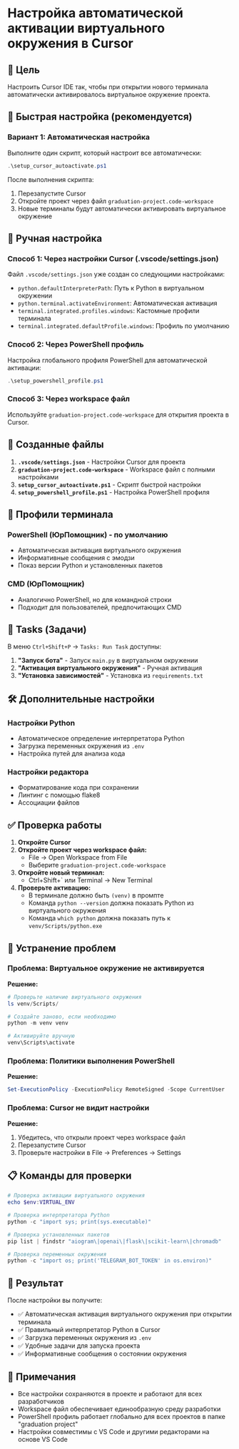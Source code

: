 # Настройка автоматической активации виртуального окружения в Cursor

## 🎯 Цель
Настроить Cursor IDE так, чтобы при открытии нового терминала автоматически активировалось виртуальное окружение проекта.

## 🚀 Быстрая настройка (рекомендуется)

### Вариант 1: Автоматическая настройка
Выполните один скрипт, который настроит все автоматически:

```powershell
.\setup_cursor_autoactivate.ps1
```

После выполнения скрипта:
1. Перезапустите Cursor
2. Откройте проект через файл `graduation-project.code-workspace`
3. Новые терминалы будут автоматически активировать виртуальное окружение

## 🔧 Ручная настройка

### Способ 1: Через настройки Cursor (.vscode/settings.json)
Файл `.vscode/settings.json` уже создан со следующими настройками:

- `python.defaultInterpreterPath`: Путь к Python в виртуальном окружении
- `python.terminal.activateEnvironment`: Автоматическая активация
- `terminal.integrated.profiles.windows`: Кастомные профили терминала
- `terminal.integrated.defaultProfile.windows`: Профиль по умолчанию

### Способ 2: Через PowerShell профиль
Настройка глобального профиля PowerShell для автоматической активации:

```powershell
.\setup_powershell_profile.ps1
```

### Способ 3: Через workspace файл
Используйте `graduation-project.code-workspace` для открытия проекта в Cursor.

## 📁 Созданные файлы

1. **`.vscode/settings.json`** - Настройки Cursor для проекта
2. **`graduation-project.code-workspace`** - Workspace файл с полными настройками
3. **`setup_cursor_autoactivate.ps1`** - Скрипт быстрой настройки
4. **`setup_powershell_profile.ps1`** - Настройка PowerShell профиля

## 🎨 Профили терминала

### PowerShell (ЮрПомощник) - по умолчанию
- Автоматическая активация виртуального окружения
- Информативные сообщения с эмодзи
- Показ версии Python и установленных пакетов

### CMD (ЮрПомощник)
- Аналогично PowerShell, но для командной строки
- Подходит для пользователей, предпочитающих CMD

## 🔄 Tasks (Задачи)

В меню `Ctrl+Shift+P` → `Tasks: Run Task` доступны:

1. **"Запуск бота"** - Запуск `main.py` в виртуальном окружении
2. **"Активация виртуального окружения"** - Ручная активация
3. **"Установка зависимостей"** - Установка из `requirements.txt`

## 🛠️ Дополнительные настройки

### Настройки Python
- Автоматическое определение интерпретатора Python
- Загрузка переменных окружения из `.env`
- Настройка путей для анализа кода

### Настройки редактора
- Форматирование кода при сохранении
- Линтинг с помощью flake8
- Ассоциации файлов

## ✅ Проверка работы

1. **Откройте Cursor**
2. **Откройте проект через workspace файл:**
   - File → Open Workspace from File
   - Выберите `graduation-project.code-workspace`
3. **Откройте новый терминал:**
   - Ctrl+Shift+` или Terminal → New Terminal
4. **Проверьте активацию:**
   - В терминале должно быть `(venv)` в промпте
   - Команда `python --version` должна показать Python из виртуального окружения
   - Команда `which python` должна показать путь к `venv/Scripts/python.exe`

## 🔧 Устранение проблем

### Проблема: Виртуальное окружение не активируется
**Решение:**
```powershell
# Проверьте наличие виртуального окружения
ls venv/Scripts/

# Создайте заново, если необходимо
python -m venv venv

# Активируйте вручную
venv\Scripts\activate
```

### Проблема: Политики выполнения PowerShell
**Решение:**
```powershell
Set-ExecutionPolicy -ExecutionPolicy RemoteSigned -Scope CurrentUser
```

### Проблема: Cursor не видит настройки
**Решение:**
1. Убедитесь, что открыли проект через workspace файл
2. Перезапустите Cursor
3. Проверьте настройки в File → Preferences → Settings

## 📋 Команды для проверки

```powershell
# Проверка активации виртуального окружения
echo $env:VIRTUAL_ENV

# Проверка интерпретатора Python
python -c "import sys; print(sys.executable)"

# Проверка установленных пакетов
pip list | findstr "aiogram\|openai\|flask\|scikit-learn\|chromadb"

# Проверка переменных окружения
python -c "import os; print('TELEGRAM_BOT_TOKEN' in os.environ)"
```

## 🎯 Результат

После настройки вы получите:
- ✅ Автоматическая активация виртуального окружения при открытии терминала
- ✅ Правильный интерпретатор Python в Cursor
- ✅ Загрузка переменных окружения из `.env`
- ✅ Удобные задачи для запуска проекта
- ✅ Информативные сообщения о состоянии окружения

## 📝 Примечания

- Все настройки сохраняются в проекте и работают для всех разработчиков
- Workspace файл обеспечивает единообразную среду разработки
- PowerShell профиль работает глобально для всех проектов в папке "graduation project"
- Настройки совместимы с VS Code и другими редакторами на основе VS Code 